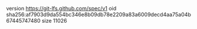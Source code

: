 version https://git-lfs.github.com/spec/v1
oid sha256:af7903d9da554bc346e8b09db78e2209a83a6009decd4aa75a04b67445747480
size 11026
